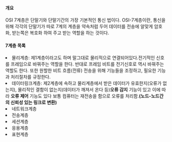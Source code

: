 <h4>개요</h4>
<p>OSI 7계층은 단말기와 단말기간의 가장 기본적인 통신 법이다. OSI-7계층이란, 통신을 위해 각각의 단말기가 따로 7계의 계층을 약속처럼 두어 데이터를 전송에 알맞게 암호화,
받는쪽은 복호화 하여 주고 받는 역할을 하는 것이다. </p>

<div>
<h4>7계층 목록</h4>
<li><lo>물리계층: 제1계층이라고도 하며 말그대로 물리적으로 연결되어있다.전기적인 신호를 프레임으로 바꿔주는 역할을 한다. 
반대로 프레임 비트를 전기신호로 역시 바꿔주는 역할도 한다. 또한 원할한 비트 흐름(전류) 전송을 위해 기능들을 조정하고, 필요한 기능과 처리절차를 규정한다.</lo></li>
<li><lo>데이터링크계층: 제2계층에 속하고 물리계층에서 받은 데이터가 유효한지(오류가 없는지), 물리적인 결함이 없는지(데이터가 깨져서 온다 등)<strong>오류 감지</strong> 기능이 있고 이에 따라 <strong>오류 제어</strong> 기능도 있다 보통 컴퓨터는 재전송을 함으로 오류를 처리함.<strong>(노드-노드간의 신뢰성 있는 링크로 변환)</strong></lo></li>
<li><lo>네트워크계층</lo></li>
<li><lo>전송계층</lo></li>
<li><lo>세션계층</lo></li>
<li><lo>응용계층</lo></li>
<li><lo>표현계층</lo></li>
</div>
